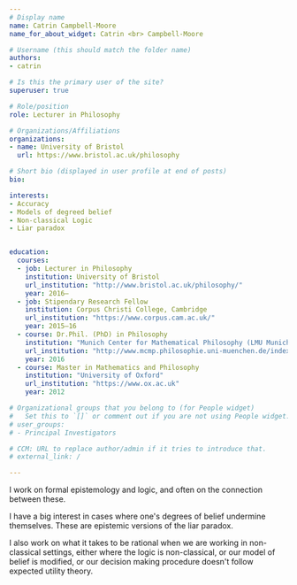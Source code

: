 ```yaml
---
# Display name
name: Catrin Campbell-Moore
name_for_about_widget: Catrin <br> Campbell-Moore

# Username (this should match the folder name)
authors:
- catrin

# Is this the primary user of the site?
superuser: true

# Role/position
role: Lecturer in Philosophy

# Organizations/Affiliations
organizations:
- name: University of Bristol
  url: https://www.bristol.ac.uk/philosophy

# Short bio (displayed in user profile at end of posts)
bio:

interests:
- Accuracy
- Models of degreed belief
- Non-classical Logic
- Liar paradox


education:
  courses:
  - job: Lecturer in Philosophy
    institution: University of Bristol
    url_institution: "http://www.bristol.ac.uk/philosophy/"
    year: 2016–
  - job: Stipendary Research Fellow
    institution: Corpus Christi College, Cambridge
    url_institution: "https://www.corpus.cam.ac.uk/"
    year: 2015–16
  - course: Dr.Phil. (PhD) in Philosophy
    institution: "Munich Center for Mathematical Philosophy (LMU Munich)"
    url_institution: "http://www.mcmp.philosophie.uni-muenchen.de/index.html"
    year: 2016
  - course: Master in Mathematics and Philosophy
    institution: "University of Oxford"
    url_institution: "https://www.ox.ac.uk"
    year: 2012

# Organizational groups that you belong to (for People widget)
#   Set this to `[]` or comment out if you are not using People widget.
# user_groups:
# - Principal Investigators

# CCM: URL to replace author/admin if it tries to introduce that.
# external_link: /

---
```


<!-- I am a lecturer in Philosophy at the University of Bristol. -->

I work on formal epistemology and logic, and often on the connection between these.

I have a big interest in cases where one's degrees of belief undermine themselves. These are epistemic versions of the liar paradox.

I also work on what it takes to be rational when we are working in non-classical settings, either where the logic is non-classical, or our model of belief is modified, or our decision making procedure doesn't follow expected utility theory.
